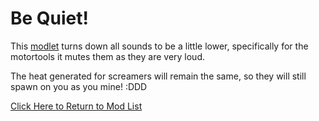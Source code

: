 # Be Quiet!
This [modlet](https://drive.google.com/file/d/1I-iIB-00DXQMZYoiC7qUuBsGoa6M5uOX/view?usp=sharing) turns down all sounds to be a little lower, specifically for the motortools it mutes them as they are very loud.   

The heat generated for screamers will remain the same, so they will still spawn on you as you mine! :DDD


[Click Here to Return to Mod List](../../main/ReadMe.md)
